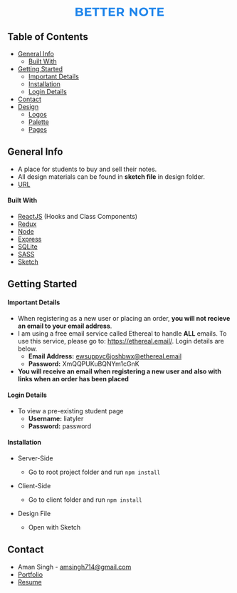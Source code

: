 <p align="center">
	<img width="200" src="design/better_note.png" alt="Inmate Skills Logo">
</p>

## Table of Contents

- [General Info](#general-info)
  - [Built With](#built-with)
- [Getting Started](#setup)
  - [Important Details](#important-details)
  - [Installation](#installation)
  - [Login Details ](#login-details)
- [Contact](#contact)
- [Design](#design)
  - [Logos](#logos)
  - [Palette](#palette)
  - [Pages](#pages)

## General Info

- A place for students to buy and sell their notes.
- All design materials can be found in **sketch file** in design folder.
- [URL](https://betternote.netlify.app)

#### Built With

- [ReactJS](https://reactjs.org/) (Hooks and Class Components)
- [Redux](https://redux.js.org/)
- [Node](https://nodejs.org/en/)
- [Express](https://expressjs.com/)
- [SQLite](https://sqlite.org/index.html)
- [SASS](https://sass-lang.com/)
- [Sketch](https://www.sketch.com/)

## Getting Started

#### Important Details

- When registering as a new user or placing an order, **you will not recieve an email to your email address**.
- I am using a free email service called Ethereal to handle **ALL** emails. To use this service, please go to: https://ethereal.email/. Login details are below.
  - **Email Address:** ewsuppvc6joshbwx@ethereal.email
  - **Password:** XmQQPUKuBQNYm1cGnK
- **You will receive an email when registering a new user and also with links when an order has been placed**

#### Login Details

- To view a pre-existing student page
  - **Username:** liatyler
  - **Password:** password

#### Installation

- Server-Side

  - Go to root project folder and run `npm install `

- Client-Side

  - Go to client folder and run `npm install `

- Design File
  - Open with Sketch

## Contact

- Aman Singh - <a href="mailto:amsingh714@gmail.com?subject=Hi,%20I'm%20interested%20in%20connecting.">
  amsingh714@gmail.com </a>
- [Portfolio](https://amans.dev/)
- [Resume](https://docs.google.com/document/d/1LFUL_PpCIM1FlJozvYB-Rsg2UiqX1yCt6TIX9xwyX4Q/edit?usp=sharing)
